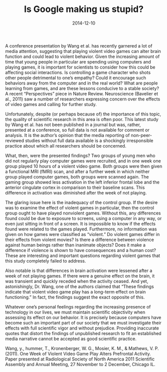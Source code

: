 ﻿---
layout: post
title: "Is Google making us stupid?"
date: 2014-12-10
---
A conference presentation by Wang et al. has recently garnered a lot of media attention, suggesting that playing violent video games can alter brain function and could lead to violent behavior. Given the increasing amount of time that young people in particular are spending using computers and playing games, it is important for scientists to consider how this could be affecting social interactions. Is controlling a game character who shots other people detrimental to one’s empathy? Could it encourage such behaviors away from the computer and in the real world? What are people learning from games, and are these lessons conducive to a stable society? A recent “Perspectives” piece in Nature Review. Neuroscience (Bavelier et al., 2011) saw a number of researchers expressing concern over the effects of video games and calling for further study.

Unfortunately, despite (or perhaps because of) the importance of this topic, the quality of scientific research in 
this area is often poor. This latest study by Wang et al. has not been published in a journal but was, rather, presented at a conference, so full data is not available for comment or analysis. It is the author’s opinion that the media reporting of non-peer-reviewed studies without full data available is a shockingly irresponsible practice about which all researchers should be concerned.

What, then, were the presented findings? Two groups of young men who did not regularly play computer games were 
recruited, and in one week one group played 10 hours of a violent video game. Both groups were then given a  functional MRI (fMRI) scan, and after a further week in which neither group played computer games, both groups were scanned again. The gaming group showed less activation in the left inferior frontal lobe and the anterior cingulate cortex in comparison to their baseline scans. This difference in activation was diminished after the week of not playing.

The glaring issue here is the inadequacy of the control group. If the desire was to examine the effect of violent 
games in particular, then the control group ought to have played nonviolent games. Without this, any differences 
found could be due to exposure to screens, using a computer in any way, or even just sitting in front of a screen. It is impossible to know if the effects found were related to the games played. Furthermore, no information was given on how games were classified as “violent.” Do violent games differ in their effects from violent movies? Is there a difference between violence against human beings rather than inanimate objects? Does it make a difference if violence is shown to have consequences and a human cost? These are interesting and important questions regarding violent games that this study completely failed to address.

Also notable is that differences in brain activation were lessened after a week of not playing games. If there were 
a genuine effect on the brain, it was transient and quickly receded when the activity ceased. And yet, astonishingly, Dr. Wang, one of the authors claimed that “These findings indicate that violent video game play has a long-term effect on brain functioning.” In fact, the findings suggest the exact opposite of this.

Whatever one’s personal feelings regarding the increasing presence of technology in our lives, we must maintain 
scientific objectivity when assessing its effect on our behavior. It is precisely because computers have become such an important part of our society that we must investigate their effects with full scientific vigor and without prejudice. Providing inaccurate quotes that distort the findings of unpublished research to fit an established media narrative cannot be accepted as good scientific practice.


Wang, y., hummer, T., Kronenberger, W. G., Mosier, K. M., & Mathews, V. P. (2011). One Week of Violent Video Game 
Play Alters Prefrontal Activity.  Paper presented at Radiological Society of North America 2011 Scientific Assembly 
and Annual Meeting, 27 November to 2 December, Chicago IL.
